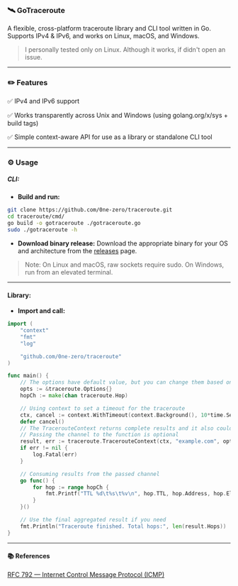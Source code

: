 ### 🛰️ GoTraceroute

A flexible, cross-platform traceroute library and CLI tool written in Go.
Supports IPv4 & IPv6, and works on Linux, macOS, and Windows.
> I personally tested only on Linux. Although it works, if didn't open an issue.


---

### ✏️ Features

✅ IPv4 and IPv6 support

✅ Works transparently across Unix and Windows (using golang.org/x/sys + build tags)

✅ Simple context-aware API for use as a library or standalone CLI tool


---

### ⚙️ Usage

##### CLI:

- **Build and run:**

```bash
git clone https://github.com/0ne-zero/traceroute.git
cd traceroute/cmd/
go build -o gotraceroute ./gotraceroute.go
sudo ./gotraceroute -h
```
- **Download binary release:** Download the appropriate binary for your OS and architecture from the [releases](https://github.com/0ne-zero/traceroute/releases) page.
> Note: On Linux and macOS, raw sockets require sudo.
On Windows, run from an elevated terminal.




---

#### Library:

- **Import and call:**

```go
import (
    "context"
    "fmt"
    "log"

    "github.com/0ne-zero/traceroute"
)

func main() {
    // The options have default value, but you can change them based on your need
    opts := &traceroute.Options{}
    hopCh := make(chan traceroute.Hop)

    // Using context to set a timeout for the traceroute
    ctx, cancel := context.WithTimeout(context.Background(), 10*time.Second)
    defer cancel()
    // The TracerouteContext returns complete results and it also could take a channel as fourth argument and stream the results into it
    // Passing the channel to the function is optional
    result, err := traceroute.TracerouteContext(ctx, "example.com", opts, hopCh)
    if err != nil {
        log.Fatal(err)
    }

    // Consuming results from the passed channel 
    go func() {
        for hop := range hopCh {
            fmt.Printf("TTL %d\t%s\t%v\n", hop.TTL, hop.Address, hop.ElapsedTime)
        }
    }()

    // Use the final aggregated result if you need
    fmt.Println("Traceroute finished. Total hops:", len(result.Hops))
}
```

---

#### 📚 References

[RFC 792 — Internet Control Message Protocol (ICMP)](https://datatracker.ietf.org/doc/html/rfc792)
